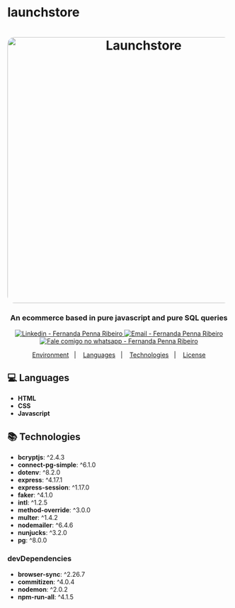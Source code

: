 # launchstore
<h1 align="center">
    <img alt="Launchstore" src="https://camo.githubusercontent.com/268b1344409fac98c4eeda520482b6910c4ddcba/68747470733a2f2f73746f726167652e676f6f676c65617069732e636f6d2f676f6c64656e2d77696e642f626f6f7463616d702d6c61756e6368626173652f6c6f676f2e706e67"  width="600px" style="border-radius:16px;"/>
</h1>

<h3 align="center" >
  An ecommerce based in pure javascript and pure SQL queries
</h3>
<p align="center">
  <a href="https://www.linkedin.com/in/fernanda-ribeiro-445b3669/" target="_blank" >
    <img alt="Linkedin - Fernanda Penna Ribeiro" src="https://img.shields.io/badge/Linkedin--%23F8952D?style=social&logo=linkedin">
  </a>
  <a href="mailto:fernandapennaribeiro@gmail.com" target="_blank" >
    <img alt="Email - Fernanda Penna Ribeiro" src="https://img.shields.io/badge/Email--%23F8952D?style=social&logo=gmail">
  </a>
  <a href="https://api.whatsapp.com/send?phone=5527998753750"
        target="_blank" >
    <img alt="Fale comigo no whatsapp - Fernanda Penna Ribeiro" src="https://img.shields.io/badge/Whatsapp--%23F8952D?style=social&logo=whatsapp">
  </a>
</p>

</p>

<p align="center">
<a href="#rocket-environment">Environment</a>&nbsp;&nbsp;&nbsp;|&nbsp;&nbsp;&nbsp;
  <a href="#computer-languages">Languages</a>&nbsp;&nbsp;&nbsp;|&nbsp;&nbsp;&nbsp;
  <a href="#books-technologies">Technologies</a>&nbsp;&nbsp;&nbsp;|&nbsp;&nbsp;&nbsp;
  <a href="#memo-license">License</a>
</p>


## :computer: Languages

- **HTML**
- **CSS**
- **Javascript**

## :books: Technologies

- **bcryptjs**: ^2.4.3
- **connect-pg-simple**: ^6.1.0
- **dotenv**: ^8.2.0
- **express**: ^4.17.1
- **express-session**: ^1.17.0
- **faker**: ^4.1.0
- **intl**: ^1.2.5
- **method-override**: ^3.0.0
- **multer**: ^1.4.2
- **nodemailer**: ^6.4.6
- **nunjucks**: ^3.2.0
- **pg**: ^8.0.0

### devDependencies

- **browser-sync**: ^2.26.7
- **commitizen**: ^4.0.4
- **nodemon**: ^2.0.2
- **npm-run-all**: ^4.1.5


